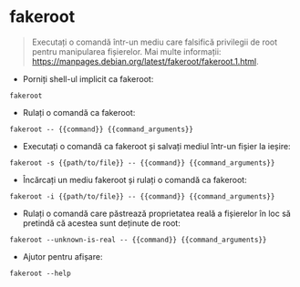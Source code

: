 # fakeroot

> Executați o comandă într-un mediu care falsifică privilegii de root pentru manipularea fișierelor.
> Mai multe informații: <https://manpages.debian.org/latest/fakeroot/fakeroot.1.html>.

- Porniți shell-ul implicit ca fakeroot:

`fakeroot`

- Rulați o comandă ca fakeroot:

`fakeroot -- {{command}} {{command_arguments}}`

- Executați o comandă ca fakeroot și salvați mediul într-un fișier la ieșire:

`fakeroot -s {{path/to/file}} -- {{command}} {{command_arguments}}`

- Încărcați un mediu fakeroot și rulați o comandă ca fakeroot:

`fakeroot -i {{path/to/file}} -- {{command}} {{command_arguments}}`

- Rulați o comandă care păstrează proprietatea reală a fișierelor în loc să pretindă că acestea sunt deținute de root:

`fakeroot --unknown-is-real -- {{command}} {{command_arguments}}`

- Ajutor pentru afișare:

`fakeroot --help`
